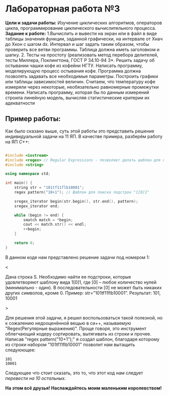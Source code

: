 # Лабораторная работа №3
<p><b>Цели и задачи работы:</b>
Изучение циклических алгоритмов, операторов цикла, программирование циклического вычислительного процесса.
<b>Задание к работе:</b>
1.Вычислить и вывести на экран или в файл в виде таблицы значения функции, заданной графически, на интервале от Xнач до Xкон с шагом dx. Интервал и шаг задать таким образом, чтобы проверить все ветви программы. Таблица должна иметь заголовком и шапку.
2. Тесты на простоту (реализовать метод перебора делителей, тесты Миллера, Поклингтона, ГОСТ Р 34.10-94
3*. Решить задачу об остывании чашки кофе из кофейни НГТУ. Написать программу, моделирующую процесс остывания кофе. Программа должна позволять задавать все необходимые параметры. Построить графики или таблицы зависимостей величин. Считаем, что температуру кофе измеряли через некоторые, необязательно равномерные промежутки времени. Написать программу, которая бы по данным измерений строила линейную модель, вычисляя статистические критерии их адекватности
</p>

<h2>Пример работы:</h2>
<p>Как было сказано выше, суть этой работы это представить решение индивидуальной задачи на 11 ЯП. В качестве примера, разберём работу на ЯП <em>C++</em>:</p>

```cpp

#include <iostream>
#include <regex> // Regular Expressions - позволяет делать шаблон для поиска.
#include <string>

using namespace std;

int main() {
    string str = "101tf11flb10001";
    regex pattern("10+1"); // Шаблон для поиска подстрок "1[0]1"

    sregex_iterator begin(str.begin(), str.end(), pattern);
    sregex_iterator end;

    while (begin != end) {
        smatch match = *begin;
        cout << match.str() << endl;
        ++begin;
    }

    return 0;
}
```
<p>В данном коде нам представлено решение задачи под номером 1: </p>
< <p>Дана строка S. Необходимо найти ее подстроки, которые удовлетворяют шаблону вида 1[0]1, где [0] – любое количество нулей (минимально - один). В последовательности [0] не может быть никаких других символов, кроме 0. Пример: str=”101tf11flb10001”. Результат: 101, 10001</p> >
<p>Для решения этой задачи, я решил воспользоваться такой полезной, но к сожалению недооценённой вещью в си++, называемую "Regex(Регулярные выражения)". Проще говоря, это инструмент облегчающий кодеру сортировать, вытягивать из строки и прочее. Написав "regex pattern("10+1");" я создал шаблон, благодаря которому из строки набором "101tf11flb10001" позволит нам вытащить следуюющее:</p>

```
101
10001
```
<p>Следующее что стоит сказать, это то, что этот код нам следует <em>перевести на 10 остальных.</em></p>
<b>На этом всё друзья! Наслаждайтесь моим маленьким королевством!</b>
